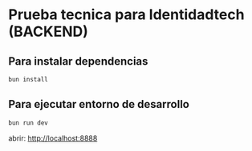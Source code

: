 # Prueba tecnica para Identidadtech (BACKEND)

## Para instalar dependencias

```sh
bun install
```

## Para ejecutar entorno de desarrollo

```sh
bun run dev
```

abrir: <http://localhost:8888>
